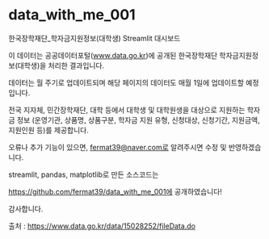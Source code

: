 # data_with_me_001
한국장학재단_학자금지원정보(대학생) Streamlit 대시보드

이 데이터는 공공데이터포털(www.data.go.kr)에 공개된 한국장학재단 학자금지원정보(대학생)을
처리한 결과입니다.
        
데이터는 월 주기로 업데이트되며 해당 페이지의 데이터도 매월 1일에 업데이트할 예정입니다.

전국 지자체, 민간장학재단, 대학 등에서 대학생 및 대학원생을 대상으로 지원하는 학자금 정보
(운영기관, 상품명, 상품구분, 학자금 지원 유형, 신청대상, 신청기간, 지원금액, 지원인원 등)를 제공합니다.

오류나 추가 기능이 있으면, fermat39@naver.com로 알려주시면 수정 및 반영하겠습니다.
        
streamlit, pandas, matplotlib로 만든 소스코드는 

https://github.com/fermat39/data_with_me_001에 공개하였습니다!

감사합니다.

출처 : https://www.data.go.kr/data/15028252/fileData.do
